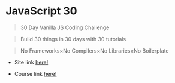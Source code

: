 # JavaScript 30

>30 Day Vanilla JS Coding Challenge

>Build 30 things in 30 days with 30 tutorials

>No Frameworks×No Compilers×No Libraries×No Boilerplate

- Site link [here!](https://eduardoviega.github.io/JavaScript30/)

- Course link [here!](https://javascript30.com/)
